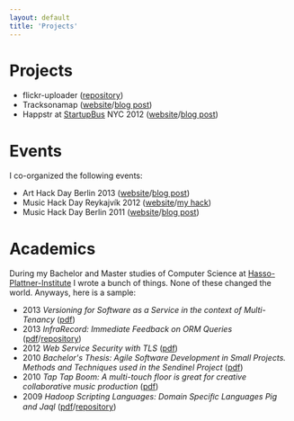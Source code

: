 ```yaml
---
layout: default
title: 'Projects'
---
```


<div class="post">

# Projects

- flickr-uploader ([repository](https://github.com/freenerd/flickr-uploader))
- Tracksonamap ([website](http://tracksonamap.com)/[blog post](/tracks-on-a-map-has-been-released))
- Happstr at [StartupBus](http://www.startupbus.com/) NYC 2012 ([website](http://www.happstr.com)/[blog post](/me-startupbus-nyc-2012))

# Events

I co-organized the following events:

- Art Hack Day Berlin 2013 ([website](http://www.arthackday.net/events/going-dark)/[blog post](/bringing-art-hack-day-to-berlin/))
- Music Hack Day Reykajvík 2012 ([website](http://reykjavik.musichackday.org)/[my hack](https://www.youtube.com/watch?v=wtu0U1d2jWM))
- Music Hack Day Berlin 2011 ([website](http://berlin.musichackday.org)/[blog post](/coming-up-music-hack-day-berlin))

# Academics

During my Bachelor and Master studies of Computer Science at [Hasso-Plattner-Institute](http://hpi-web.de/) I wrote a bunch of things. None of these changed the world. Anyways, here is a sample:

- 2013 _Versioning for Software as a Service in the context of Multi-Tenancy_ ([pdf](/assets/VersioningSaas_SchneiderUhle.pdf))
- 2013 _InfraRecord: Immediate Feedback on ORM Queries_ ([pdf](/assets/ProgMod_BornhofenThamsenUhle.pdf)/[repository](https://github.com/lauritzthamsen/infrarecord))
- 2012 _Web Service Security with TLS_ ([pdf](/assets/WebserviceSecuritySSL.pdf))
- 2010 _Bachelor's Thesis: Agile Software Development in Small Projects. Methods and Techniques used in the Sendinel Project_ ([pdf](/assets/bachelors_thesis_johan_uhle.pdf))
- 2010 _Tap Tap Boom: A multi-touch floor is great for creative collaborative music production_ ([pdf](/assets/TapTapBoom.pdf))
- 2009 _Hadoop Scripting Languages: Domain Speciﬁc Languages Pig and Jaql_ ([pdf](/assets/hadoop-scripting.pdf)/[repository](https://github.com/rkh/hadoop-scripting))
